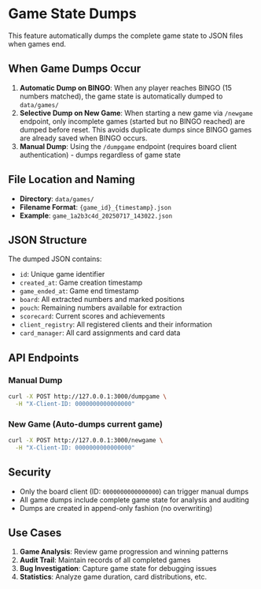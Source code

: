 # Game State Dumps

This feature automatically dumps the complete game state to JSON files when games end.

## When Game Dumps Occur

1. **Automatic Dump on BINGO**: When any player reaches BINGO (15 numbers matched), the game state is automatically dumped to `data/games/`
2. **Selective Dump on New Game**: When starting a new game via `/newgame` endpoint, only incomplete games (started but no BINGO reached) are dumped before reset. This avoids duplicate dumps since BINGO games are already saved when BINGO occurs.
3. **Manual Dump**: Using the `/dumpgame` endpoint (requires board client authentication) - dumps regardless of game state

## File Location and Naming

- **Directory**: `data/games/`
- **Filename Format**: `{game_id}_{timestamp}.json`
- **Example**: `game_1a2b3c4d_20250717_143022.json`

## JSON Structure

The dumped JSON contains:
- `id`: Unique game identifier
- `created_at`: Game creation timestamp
- `game_ended_at`: Game end timestamp  
- `board`: All extracted numbers and marked positions
- `pouch`: Remaining numbers available for extraction
- `scorecard`: Current scores and achievements
- `client_registry`: All registered clients and their information
- `card_manager`: All card assignments and card data

## API Endpoints

### Manual Dump
```bash
curl -X POST http://127.0.0.1:3000/dumpgame \
  -H "X-Client-ID: 0000000000000000"
```

### New Game (Auto-dumps current game)
```bash
curl -X POST http://127.0.0.1:3000/newgame \
  -H "X-Client-ID: 0000000000000000"
```

## Security

- Only the board client (ID: `0000000000000000`) can trigger manual dumps
- All game dumps include complete game state for analysis and auditing
- Dumps are created in append-only fashion (no overwriting)

## Use Cases

1. **Game Analysis**: Review game progression and winning patterns
2. **Audit Trail**: Maintain records of all completed games
3. **Bug Investigation**: Capture game state for debugging issues
4. **Statistics**: Analyze game duration, card distributions, etc.
